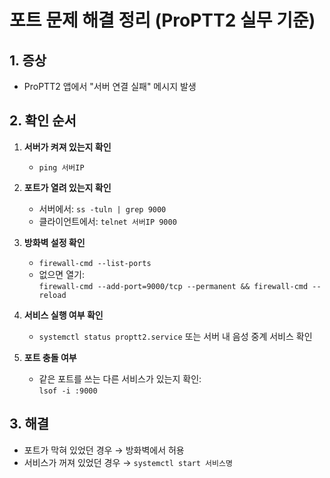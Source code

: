 # 포트 문제 해결 정리 (ProPTT2 실무 기준)

## 1. 증상
- ProPTT2 앱에서 "서버 연결 실패" 메시지 발생

## 2. 확인 순서

1. **서버가 켜져 있는지 확인**
   - `ping 서버IP`

2. **포트가 열려 있는지 확인**
   - 서버에서: `ss -tuln | grep 9000`
   - 클라이언트에서: `telnet 서버IP 9000`

3. **방화벽 설정 확인**
   - `firewall-cmd --list-ports`  
   - 없으면 열기:  
     `firewall-cmd --add-port=9000/tcp --permanent && firewall-cmd --reload`

4. **서비스 실행 여부 확인**
   - `systemctl status proptt2.service` 또는 서버 내 음성 중계 서비스 확인

5. **포트 충돌 여부**
   - 같은 포트를 쓰는 다른 서비스가 있는지 확인:  
     `lsof -i :9000`

## 3. 해결
- 포트가 막혀 있었던 경우 → 방화벽에서 허용  
- 서비스가 꺼져 있었던 경우 → `systemctl start 서비스명`
